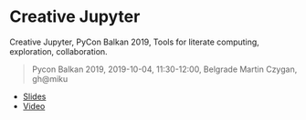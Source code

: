 # Creative Jupyter

Creative Jupyter, PyCon Balkan 2019, Tools for literate computing, exploration,
collaboration.

> Pycon Balkan 2019, 2019-10-04, 11:30-12:00, Belgrade
> Martin Czygan, gh@miku <!-- martin.czygan@gmail.com -->

* [Slides](Slides.md)
* [Video](https://youtu.be/av6vtnF_318?t=10039)
